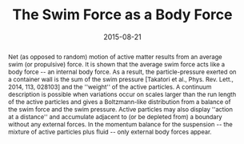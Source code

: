 ---
title: "The Swim Force as a Body Force"
date: 2015-08-21
authors: ["**Wen Yan**", "John F. Brady"]
publication_types: ["2"]
publication: "*Soft Matter*"
doi: "10.1039/C5SM01318F"
abstract: Net (as opposed to random) motion of active matter results from an average swim (or propulsive) force. It is shown that the average swim force acts like a body force -- an internal body force. As a result, the particle-pressure exerted on a container wall is the sum of the swim pressure [Takatori et al., Phys. Rev. Lett., 2014, 113, 028103] and the ''weight'' of the active particles. A continuum description is possible when variations occur on scales larger than the run length of the active particles and gives a Boltzmann-like distribution from a balance of the swim force and the swim pressure. Active particles may also display ''action at a distance'' and accumulate adjacent to (or be depleted from) a boundary without any external forces. In the momentum balance for the suspension -- the mixture of active particles plus fluid -- only external body forces appear.
---